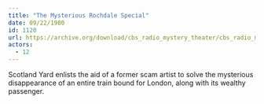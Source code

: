 ```yaml
---
title: "The Mysterious Rochdale Special"
date: 09/22/1980
id: 1120
url: https://archive.org/download/cbs_radio_mystery_theater/cbs_radio_mystery_theater-1101-1150.zip/cbs_radio_mystery_theater-1101-1150%2Fcbsrmt_1120_the_mysterious_rochdale_special.mp3
actors:
  - 12
---
```

Scotland Yard enlists the aid of a former scam artist to solve the mysterious disappearance of an entire train bound for London, along with its wealthy passenger.
